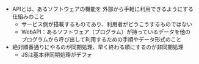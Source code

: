 - APIとは、あるソフトウェアの機能を 外部から⼿軽に利⽤できるようにする仕組みのこと
  - サービス側が搭載するものであり、利用者がどうこうするものではない
  - WebAPI：あるソフトウェア（プログラム）が持っているデータを他のプログラムから呼び出して利⽤するための⼿順やデータ形式のこと
- 絶対順番通りにやるのが同期処理、早く終わる順にするのが非同期処理
  - JSは基本非同期処理がデフォ
